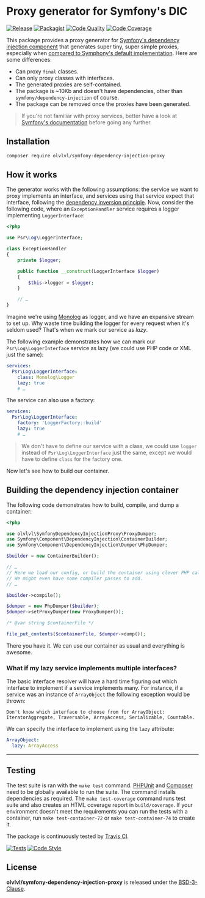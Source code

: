 # Proxy generator for Symfony's DIC

[![Release](https://img.shields.io/packagist/v/olvlvl/symfony-dependency-injection-proxy.svg)](https://packagist.org/packages/olvlvl/symfony-dependency-injection-proxy)
[![Packagist](https://img.shields.io/packagist/dt/olvlvl/symfony-dependency-injection-proxy.svg)](https://packagist.org/packages/olvlvl/symfony-dependency-injection-proxy)
[![Code Quality](https://img.shields.io/scrutinizer/g/olvlvl/symfony-dependency-injection-proxy.svg)](https://scrutinizer-ci.com/g/olvlvl/symfony-dependency-injection-proxy)
[![Code Coverage](https://img.shields.io/coveralls/olvlvl/symfony-dependency-injection-proxy.svg)](https://coveralls.io/r/olvlvl/symfony-dependency-injection-proxy)

This package provides a proxy generator for [Symfony's dependency injection component][1] that generates super tiny,
super simple proxies, especially when [compared to Symphony's default implementation][2]. Here are some differences:

- Can proxy `final` classes.
- Can only proxy classes with interfaces.
- The generated proxies are self-contained.
- The package is ~10Kb and doesn't have dependencies, other than `symfony/dependency-injection` of course.
- The package can be removed once the proxies have been generated.

> If you're not familiar with proxy services, better have a look at [Symfony's documentation][3] before going any
> further.



## Installation

```bash
composer require olvlvl/symfony-dependency-injection-proxy
```



## How it works

The generator works with the following assumptions: the service we want to proxy implements an interface, and services
using that service expect that interface, following the [dependency inversion principle][4]. Now, consider the following
code, where an `ExceptionHandler` service requires a logger implementing `LoggerInterface`:

```php
<?php

use Psr\Log\LoggerInterface;

class ExceptionHandler
{
    private $logger;

    public function __construct(LoggerInterface $logger)
    {
        $this->logger = $logger;
    }

    // …
}
```

Imagine we're using [Monolog](https://github.com/Seldaek/monolog) as logger, and we have an expansive stream to set up.
Why waste time building the logger for every request when it's seldom used? That's when we mark our service as _lazy_.

The following example demonstrates how we can mark our `Psr\Log\LoggerInterface` service as lazy (we could use PHP code
or XML just the same):

```yaml
services:
  Psr\Log\LoggerInterface:
    class: Monolog\Logger
    lazy: true
    # …
```

The service can also use a factory:

```yaml
services:
  Psr\Log\LoggerInterface:
    factory: 'LoggerFactory::build'
    lazy: true
    # …
```

> We don't have to define our service with a class, we could use `logger` instead of `Psr\Log\LoggerInterface` just
> the same, except we would have to define `class` for the factory one.

Now let's see how to build our container.



## Building the dependency injection container

The following code demonstrates how to build, compile, and dump a container:

```php
<?php

use olvlvl\SymfonyDependencyInjectionProxy\ProxyDumper;
use Symfony\Component\DependencyInjection\ContainerBuilder;
use Symfony\Component\DependencyInjection\Dumper\PhpDumper;

$builder = new ContainerBuilder();

// …
// Here we load our config, or build the container using clever PHP calls.
// We might even have some compiler passes to add.
// …

$builder->compile();

$dumper = new PhpDumper($builder);
$dumper->setProxyDumper(new ProxyDumper());

/* @var string $containerFile */

file_put_contents($containerFile, $dumper->dump());
```

There you have it. We can use our container as usual and everything is awesome.



### What if my lazy service implements multiple interfaces?

The basic interface resolver will have a hard time figuring out which interface to implement if a service implements
many. For instance, if a service was an instance of `ArrayObject` the following exception would be thrown:

```
Don't know which interface to choose from for ArrayObject: IteratorAggregate, Traversable, ArrayAccess, Serializable, Countable.
```

We can specify the interface to implement using the `lazy` attribute:

```yaml
ArrayObject:
  lazy: ArrayAccess
```



----------



## Testing

The test suite is ran with the `make test` command. [PHPUnit](https://phpunit.de/) and
[Composer](http://getcomposer.org/) need to be globally available to run the suite. The command
installs dependencies as required. The `make test-coverage` command runs test suite and also creates
an HTML coverage report in `build/coverage`. If your environment doesn't meet the requirements you can run the tests
with a container, run `make test-container-72` or `make test-container-74` to create it.

The package is continuously tested by [Travis CI](http://about.travis-ci.org/).

[![Tests](https://github.com/olvlvl/symfony-dependency-injection-proxy/workflows/test/badge.svg?branch=master)](https://github.com/olvlvl/symfony-dependency-injection-proxy/actions?query=workflow%3Atest)
[![Code Style](https://github.com/olvlvl/symfony-dependency-injection-proxy/workflows/code-style/badge.svg?branch=main)](https://github.com/olvlvl/symfony-dependency-injection-proxy/actions?query=workflow%3Acode-style)



## License

**olvlvl/symfony-dependency-injection-proxy** is released under the [BSD-3-Clause](LICENSE).



[1]: https://symfony.com/doc/current/components/dependency_injection.html
[2]: https://github.com/olvlvl/symfony-dependency-injection-proxy/wiki/Comparing-olvlvl's-proxy-generator-with-Symphony's
[3]: https://symfony.com/doc/current/service_container/lazy_services.html
[4]: https://en.wikipedia.org/wiki/Dependency_inversion_principle
